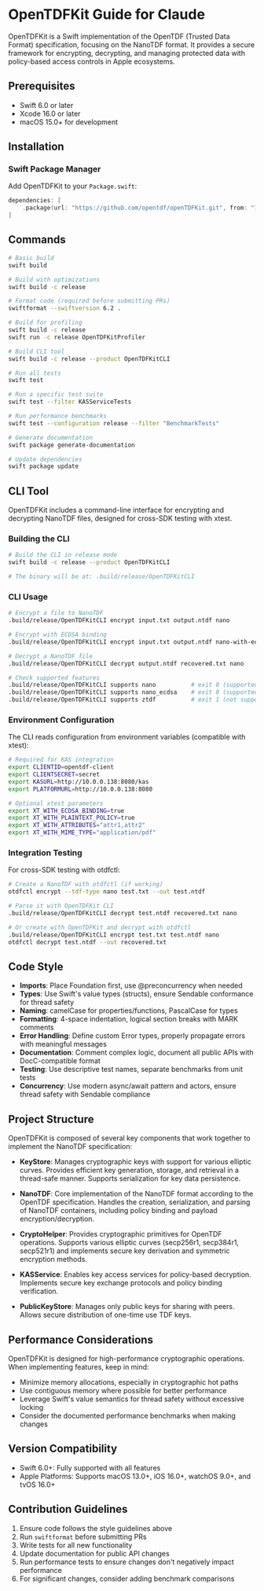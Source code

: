# OpenTDFKit Guide for Claude

OpenTDFKit is a Swift implementation of the OpenTDF (Trusted Data Format) specification, focusing on the NanoTDF format. It provides a secure framework for encrypting, decrypting, and managing protected data with policy-based access controls in Apple ecosystems.

## Prerequisites

- Swift 6.0 or later
- Xcode 16.0 or later
- macOS 15.0+ for development

## Installation

### Swift Package Manager

Add OpenTDFKit to your `Package.swift`:

```swift
dependencies: [
    .package(url: "https://github.com/opentdf/openTDFKit.git", from: "1.0.0")
]
```

## Commands

```bash
# Basic build
swift build

# Build with optimizations
swift build -c release

# Format code (required before submitting PRs)
swiftformat --swiftversion 6.2 .

# Build for profiling
swift build -c release
swift run -c release OpenTDFKitProfiler

# Build CLI tool
swift build -c release --product OpenTDFKitCLI

# Run all tests
swift test

# Run a specific test suite
swift test --filter KASServiceTests

# Run performance benchmarks
swift test --configuration release --filter "BenchmarkTests"

# Generate documentation
swift package generate-documentation

# Update dependencies
swift package update
```

## CLI Tool

OpenTDFKit includes a command-line interface for encrypting and decrypting NanoTDF files, designed for cross-SDK testing with xtest.

### Building the CLI

```bash
# Build the CLI in release mode
swift build -c release --product OpenTDFKitCLI

# The binary will be at: .build/release/OpenTDFKitCLI
```

### CLI Usage

```bash
# Encrypt a file to NanoTDF
.build/release/OpenTDFKitCLI encrypt input.txt output.ntdf nano

# Encrypt with ECDSA binding
.build/release/OpenTDFKitCLI encrypt input.txt output.ntdf nano-with-ecdsa

# Decrypt a NanoTDF file
.build/release/OpenTDFKitCLI decrypt output.ntdf recovered.txt nano

# Check supported features
.build/release/OpenTDFKitCLI supports nano          # exit 0 (supported)
.build/release/OpenTDFKitCLI supports nano_ecdsa    # exit 0 (supported)
.build/release/OpenTDFKitCLI supports ztdf          # exit 1 (not supported)
```

### Environment Configuration

The CLI reads configuration from environment variables (compatible with xtest):

```bash
# Required for KAS integration
export CLIENTID=opentdf-client
export CLIENTSECRET=secret
export KASURL=http://10.0.0.138:8080/kas
export PLATFORMURL=http://10.0.0.138:8080

# Optional xtest parameters
export XT_WITH_ECDSA_BINDING=true
export XT_WITH_PLAINTEXT_POLICY=true
export XT_WITH_ATTRIBUTES="attr1,attr2"
export XT_WITH_MIME_TYPE="application/pdf"
```

### Integration Testing

For cross-SDK testing with otdfctl:

```bash
# Create a NanoTDF with otdfctl (if working)
otdfctl encrypt --tdf-type nano test.txt --out test.ntdf

# Parse it with OpenTDFKit CLI
.build/release/OpenTDFKitCLI decrypt test.ntdf recovered.txt nano

# Or create with OpenTDFKit and decrypt with otdfctl
.build/release/OpenTDFKitCLI encrypt test.txt test.ntdf nano
otdfctl decrypt test.ntdf --out recovered.txt
```

## Code Style

- **Imports**: Place Foundation first, use @preconcurrency when needed
- **Types**: Use Swift's value types (structs), ensure Sendable conformance for thread safety
- **Naming**: camelCase for properties/functions, PascalCase for types
- **Formatting**: 4-space indentation, logical section breaks with MARK comments
- **Error Handling**: Define custom Error types, properly propagate errors with meaningful messages
- **Documentation**: Comment complex logic, document all public APIs with DocC-compatible format
- **Testing**: Use descriptive test names, separate benchmarks from unit tests
- **Concurrency**: Use modern async/await pattern and actors, ensure thread safety with Sendable compliance

## Project Structure

OpenTDFKit is composed of several key components that work together to implement the NanoTDF specification:

- **KeyStore**: Manages cryptographic keys with support for various elliptic curves. Provides efficient key generation, storage, and retrieval in a thread-safe manner. Supports serialization for key data persistence.

- **NanoTDF**: Core implementation of the NanoTDF format according to the OpenTDF specification. Handles the creation, serialization, and parsing of NanoTDF containers, including policy binding and payload encryption/decryption.

- **CryptoHelper**: Provides cryptographic primitives for OpenTDF operations. Supports various elliptic curves (secp256r1, secp384r1, secp521r1) and implements secure key derivation and symmetric encryption methods.

- **KASService**: Enables key access services for policy-based decryption. Implements secure key exchange protocols and policy binding verification.

- **PublicKeyStore**: Manages only public keys for sharing with peers. Allows secure distribution of one-time use TDF keys.

## Performance Considerations

OpenTDFKit is designed for high-performance cryptographic operations. When implementing features, keep in mind:

- Minimize memory allocations, especially in cryptographic hot paths
- Use contiguous memory where possible for better performance
- Leverage Swift's value semantics for thread safety without excessive locking
- Consider the documented performance benchmarks when making changes

## Version Compatibility

- Swift 6.0+: Fully supported with all features
- Apple Platforms: Supports macOS 13.0+, iOS 16.0+, watchOS 9.0+, and tvOS 16.0+

## Contribution Guidelines

1. Ensure code follows the style guidelines above
2. Run `swiftformat` before submitting PRs
3. Write tests for all new functionality
4. Update documentation for public API changes
5. Run performance tests to ensure changes don't negatively impact performance
6. For significant changes, consider adding benchmark comparisons
